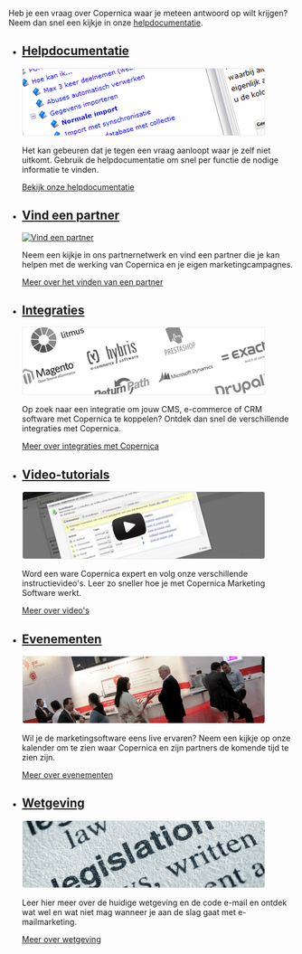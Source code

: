 Heb je een vraag over Copernica waar je meteen antwoord op wilt krijgen?
Neem dan snel een kijkje in onze
[helpdocumentatie](./helpdocumentatie.md "Helpdocumentatie").

-   [Helpdocumentatie](./helpdocumentatie.md "Helpdocumentatie")
    -------------------------------------------------------------------------------------------------

    [![Helpdocumentatie](../images/nl-support-helpdocumentation.png)](./helpdocumentatie.md "Helpdocumentatie")

    Het kan gebeuren dat je tegen een vraag aanloopt waar je zelf niet
    uitkomt. Gebruik de helpdocumentatie om snel per functie de nodige
    informatie te vinden.

    [Bekijk onze
    helpdocumentatie](./helpdocumentatie.md "Helpdocumentatie")

-   [Vind een partner](./vind-een-partner.md "Vind een partner")
    -------------------------------------------------------------------------------------------------

    [![Vind een
    partner](../images/en-support-find-a-partner.png)](./vind-een-partner.md "Vind een partner")

    Neem een kijkje in ons partnernetwerk en vind een partner die je kan
    helpen met de werking van Copernica en je eigen marketingcampagnes.

    [Meer over het vinden van een
    partner](./vind-een-partner.md "Vind een partner")

-   [Integraties](./integraties.md "Integraties")
    ----------------------------------------------------------------------------------

    [![Integraties](../images/nl-support-integrations.png)](./integraties.md "Integraties")

    Op zoek naar een integratie om jouw CMS, e-commerce of CRM software
    met Copernica te koppelen? Ontdek dan snel de verschillende
    integraties met Copernica.

    [Meer over integraties met
    Copernica](./integraties.md "Integraties")

-   [Video-tutorials](./videos.md "Videos")
    ----------------------------------------------------------------------------

    [![Video-tutorials](../images/nl-support-video-tutorials.png)](./videos.md "Videos")

    Word een ware Copernica expert en volg onze verschillende
    instructievideo's. Leer zo sneller hoe je met Copernica Marketing
    Software werkt.

    [Meer over
    video's](./videos.md "Videos")

-   [Evenementen](./evenementen.md "Evenementen")
    ----------------------------------------------------------------------------------

    [![Evenementen](../images/nl-support-events.png)](./evenementen.md "Evenementen")

    Wil je de marketingsoftware eens live ervaren? Neem een kijkje op
    onze kalender om te zien waar Copernica en zijn partners de komende
    tijd te zien zijn.

    [Meer over
    evenementen](./evenementen.md "Evenementen")

-   [Wetgeving](./wetgeving.md "Wetgeving")
    ----------------------------------------------------------------------------

    [![Wetgeving](../images/nl-support-legislation.png)](./wetgeving.md "Wetgeving")

    Leer hier meer over de huidige wetgeving en de code e-mail en ontdek
    wat wel en wat niet mag wanneer je aan de slag gaat met
    e-mailmarketing.

    [Meer over
    wetgeving](./wetgeving.md "Wetgeving")



